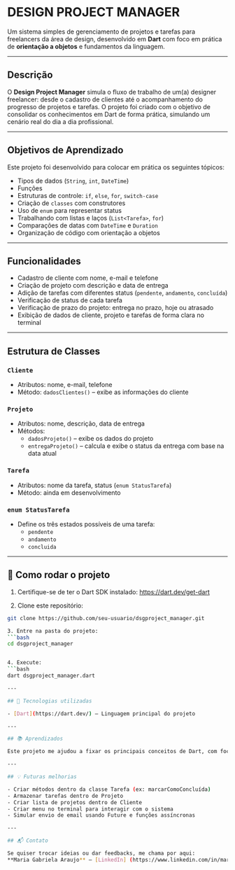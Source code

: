 # DESIGN PROJECT MANAGER

Um sistema simples de gerenciamento de projetos e tarefas para freelancers da área de design, desenvolvido em **Dart** com foco em prática de **orientação a objetos** e fundamentos da linguagem.

---

## Descrição

O **Design Project Manager** simula o fluxo de trabalho de um(a) designer freelancer: desde o cadastro de clientes até o acompanhamento do progresso de projetos e tarefas. O projeto foi criado com o objetivo de consolidar os conhecimentos em Dart de forma prática, simulando um cenário real do dia a dia profissional.

---

## Objetivos de Aprendizado

Este projeto foi desenvolvido para colocar em prática os seguintes tópicos:

- Tipos de dados (`String`, `int`, `DateTime`)
- Funções
- Estruturas de controle: `if`, `else`, `for`, `switch-case`
- Criação de `classes` com construtores
- Uso de `enum` para representar status
- Trabalhando com listas e laços (`List<Tarefa>`, `for`)
- Comparações de datas com `DateTime` e `Duration`
- Organização de código com orientação a objetos

---

## Funcionalidades

- Cadastro de cliente com nome, e-mail e telefone
- Criação de projeto com descrição e data de entrega
- Adição de tarefas com diferentes status (`pendente`, `andamento`, `concluída`)
- Verificação de status de cada tarefa
- Verificação de prazo do projeto: entrega no prazo, hoje ou atrasado
- Exibição de dados de cliente, projeto e tarefas de forma clara no terminal

---

## Estrutura de Classes

### `Cliente`
- Atributos: nome, e-mail, telefone
- Método: `dadosClientes()` – exibe as informações do cliente

### `Projeto`
- Atributos: nome, descrição, data de entrega
- Métodos:
  - `dadosProjeto()` – exibe os dados do projeto
  - `entregaProjeto()` – calcula e exibe o status da entrega com base na data atual

### `Tarefa`
- Atributos: nome da tarefa, status (`enum StatusTarefa`)
- Método: ainda em desenvolvimento

### `enum StatusTarefa`
- Define os três estados possíveis de uma tarefa:
  - `pendente`
  - `andamento`
  - `concluida`

---

## 🚀 Como rodar o projeto

1. Certifique-se de ter o Dart SDK instalado: https://dart.dev/get-dart

2. Clone este repositório:
```bash
git clone https://github.com/seu-usuario/dsgproject_manager.git

3. Entre na pasta do projeto:
```bash
cd dsgproject_manager


4. Execute:
```bash
dart dsgproject_manager.dart

---

## 📌 Tecnologias utilizadas

- [Dart](https://dart.dev/) – Linguagem principal do projeto

---

## 📚 Aprendizados

Este projeto me ajudou a fixar os principais conceitos de Dart, com foco em orientação a objetos. A proposta de simular um sistema de uso real tornou o aprendizado mais envolvente e aplicável ao mundo profissional de tecnologia e design.

---

## 💡 Futuras melhorias

- Criar métodos dentro da classe Tarefa (ex: marcarComoConcluída)
- Armazenar tarefas dentro de Projeto
- Criar lista de projetos dentro de Cliente
- Criar menu no terminal para interagir com o sistema
- Simular envio de email usando Future e funções assíncronas

---

## 📬 Contato

Se quiser trocar ideias ou dar feedbacks, me chama por aqui:  
**Maria Gabriela Araujo** – [LinkedIn] (https://www.linkedin.com/in/maria-gabriela-araujo/)
